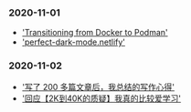 ### 2020-11-01

- ['Transitioning from Docker to Podman'](https://developers.redhat.com/blog/2020/11/19/transitioning-from-docker-to-podman/)
- ['perfect-dark-mode.netlify'](https://perfect-dark-mode.netlify.app/)

### 2020-11-02

- ['写了 200 多篇文章后，我总结的写作心得'](https://juejin.cn/post/6900682578840256525)
- ['回应【2K到40K的质疑】我真的比较爱学习'](https://juejin.cn/post/6900674389688188941)
